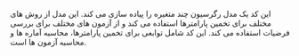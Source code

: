 این کد یک مدل رگرسیون چند متغیره را پیاده سازی می کند. این مدل از روش های مختلف برای تخمین پارامترها استفاده می کند و از آزمون های مختلف برای بررسی فرضیات استفاده می کند. این کد شامل توابعی برای تخمین پارامترها، محاسبه آماره ها و محاسبه آزمون ها است.